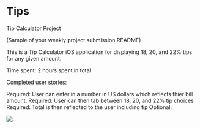 # Tips
Tip Calculator Project

(Sample of your weekly project submission README)

This is a Tip Calculator iOS application for displaying 18, 20, and 22% tips for any given amount. 

Time spent: 2 hours spent in total

Completed user stories:

 Required: User can enter in a number in US dollars which reflects thier bill amount.
 Required: User can then tab between 18, 20, and 22% tip choices
 Required: Total is then reflected to the user including tip
 Optional: 


![](http://i.imgur.com/xPIOUK3.gif)
